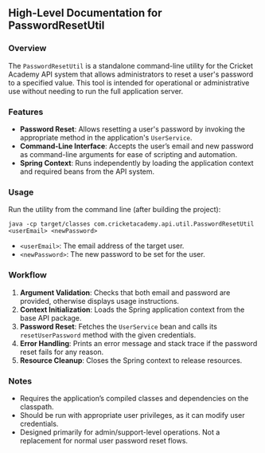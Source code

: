 ## High-Level Documentation for PasswordResetUtil

### Overview
The `PasswordResetUtil` is a standalone command-line utility for the Cricket Academy API system that allows administrators to reset a user's password to a specified value. This tool is intended for operational or administrative use without needing to run the full application server.

### Features
- **Password Reset**: Allows resetting a user's password by invoking the appropriate method in the application's `UserService`.
- **Command-Line Interface**: Accepts the user’s email and new password as command-line arguments for ease of scripting and automation.
- **Spring Context**: Runs independently by loading the application context and required beans from the API system.

### Usage
Run the utility from the command line (after building the project):

```
java -cp target/classes com.cricketacademy.api.util.PasswordResetUtil <userEmail> <newPassword>
```
- `<userEmail>`: The email address of the target user.
- `<newPassword>`: The new password to be set for the user.

### Workflow
1. **Argument Validation**: Checks that both email and password are provided, otherwise displays usage instructions.
2. **Context Initialization**: Loads the Spring application context from the base API package.
3. **Password Reset**: Fetches the `UserService` bean and calls its `resetUserPassword` method with the given credentials.
4. **Error Handling**: Prints an error message and stack trace if the password reset fails for any reason.
5. **Resource Cleanup**: Closes the Spring context to release resources.

### Notes
- Requires the application’s compiled classes and dependencies on the classpath.
- Should be run with appropriate user privileges, as it can modify user credentials.
- Designed primarily for admin/support-level operations. Not a replacement for normal user password reset flows.